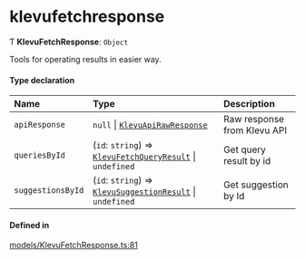 # klevufetchresponse
      
Ƭ **KlevuFetchResponse**: `Object`

Tools for operating results in easier way.

#### Type declaration

| Name | Type | Description |
| :------ | :------ | :------ |
| `apiResponse` | ``null`` \| [`KlevuApiRawResponse`](klevuapirawresponse.md) | Raw response from Klevu API |
| `queriesById` | (`id`: `string`) => [`KlevuFetchQueryResult`](klevufetchqueryresult.md) \| `undefined` | Get query result by id |
| `suggestionsById` | (`id`: `string`) => [`KlevuSuggestionResult`](klevusuggestionresult.md) \| `undefined` | Get suggestion by Id |

#### Defined in

[models/KlevuFetchResponse.ts:81](https://github.com/klevultd/frontend-sdk/blob/492d3760/packages/klevu-core/src/models/KlevuFetchResponse.ts#L81)

